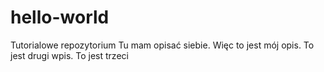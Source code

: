 # hello-world
Tutorialowe repozytorium
Tu mam opisać siebie. Więc to jest mój opis.
To jest drugi wpis.
To jest trzeci
